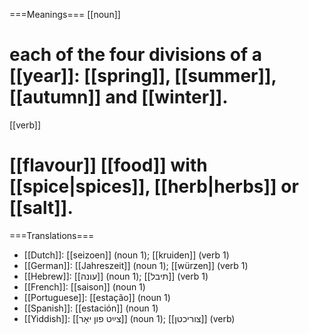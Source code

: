 ===Meanings===
[[noun]]
# each of the four divisions of a [[year]]: [[spring]], [[summer]], [[autumn]] and [[winter]].

[[verb]]
# [[flavour]] [[food]] with [[spice|spices]], [[herb|herbs]] or [[salt]].

===Translations===
* [[Dutch]]: [[seizoen]] (noun 1); [[kruiden]] (verb 1)
* [[German]]: [[Jahreszeit]] (noun 1); [[würzen]] (verb 1)
* [[Hebrew]]: [[עונה]] (noun 1);  [[תיבל]] (verb 1)
* [[French]]: [[saison]] (noun 1)
* [[Portuguese]]: [[estação]] (noun 1)
* [[Spanish]]: [[estación]] (noun 1)
* [[Yiddish]]: [[צײַט פון יאָר]] (noun 1); [[צוריכטן]] (verb)